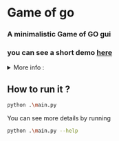 # Game of go
### A minimalistic Game of GO gui
### you can see a short demo [here](https://www.youtube.com/watch?v=lmkNlhE0IsE)

<details>
<summary>More info :</summary>
    
[Game of GO](https://en.wikipedia.org/wiki/Go_(game))
```
Available arguments for this app:
    Optional:
    1. "-s <options-1>" which comes from size
    2. "-to <options-2>" which comes from type of opponent
<options-1>: the size of the board, it needs to be a positive integer, usually it is 9, 13 or 19
<options-2>: the type of opponent, it can be one of the following:
    1. "h" - human
    2. "c" - computer
If no optional arguments are given, the default values are:
    1. "-s=9"
    2. "-to=h"
Note1 : The game is finished if and only if both players pass their turn.
Note2 : The final score doesn't take into account a komi (https://en.wikipedia.org/wiki/Komi_(Go)) as it might
depend on the rules that are used (Chinese, Japanese, etc.)
Note3 : see more details about the scoring rules (https://senseis.xmp.net/?TrompTaylorRules#toc3)
also called Tromp-Taylor rules or here (https://tromp.github.io/go.html)
Note4 : After the game is finished the little squares show the territory for each player.
Note5 : It will show that a player won if captured stones + territory is greater that the other player's.
Note6 : In case of equality, the second player will be declared the winner. 
Note7 : When playing with the computer, the first one to move will be randomly chosen.
```
</details>

## How to run it ?
```bash
python .\main.py
```
You can see more details by running 
```bash
python .\main.py --help
```
